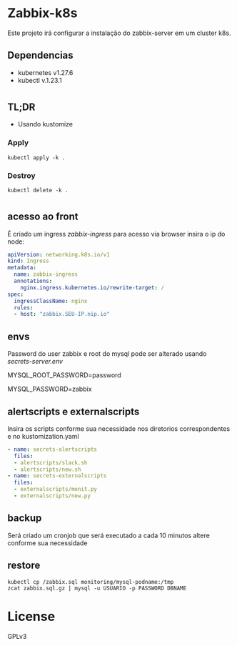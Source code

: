 # Zabbix-k8s
Este projeto irá configurar a instalação do zabbix-server em um cluster k8s.

## Dependencias

- kubernetes v1.27.6
- kubectl v.1.23.1

#
## TL;DR
 
 - Usando kustomize

### Apply

```
kubectl apply -k .
```

### Destroy

```
kubectl delete -k .
```
#

## acesso ao front

É criado um ingress *zabbix-ingress* para acesso via browser insira o ip do node:

```yaml
apiVersion: networking.k8s.io/v1
kind: Ingress
metadata:
  name: zabbix-ingress
  annotations:
    nginx.ingress.kubernetes.io/rewrite-target: /
spec:
  ingressClassName: nginx
  rules:
  - host: "zabbix.SEU-IP.nip.io"
```

## envs

Password do user zabbix e root do mysql pode ser alterado usando *secrets-server.env* 

MYSQL_ROOT_PASSWORD=password

MYSQL_PASSWORD=zabbix

## alertscripts e externalscripts

Insira os scripts conforme sua necessidade nos diretorios correspondentes e no kustomization.yaml

```yaml
- name: secrets-alertscripts
  files:
  - alertscripts/slack.sh
  - alertscripts/new.sh
- name: secrets-externalscripts
  files:
  - externalscripts/monit.py
  - externalscripts/new.py
```

## backup

Será criado um cronjob que será executado a cada 10 minutos altere conforme sua necessidade

## restore

```
kubectl cp /zabbix.sql monitoring/mysql-podname:/tmp
zcat zabbix.sql.gz | mysql -u USUARIO -p PASSWORD DBNAME

```

# License
GPLv3

